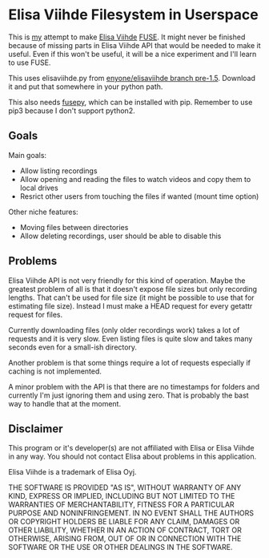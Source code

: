 Elisa Viihde Filesystem in Userspace
====================================

This is [my](https://github.com/Tomin1/) attempt to make [Elisa
Viihde](https://elisaviihde.fi/) [FUSE](https://github.com/libfuse/libfuse). It
might never be finished because of missing parts in Elisa Viihde API that would
be needed to make it useful. Even if this won't be useful, it will be a nice
experiment and I'll learn to use FUSE.

This uses elisaviihde.py from [enyone/elisaviihde branch
pre-1.5](https://github.com/enyone/elisaviihde/tree/pre-1.5). Download it and
put that somewhere in your python path.

This also needs [fusepy](https://github.com/terencehonles/fusepy/), which can
be installed with pip. Remember to use pip3 because I don't support python2.

Goals
-----
Main goals:
- Allow listing recordings
- Allow opening and reading the files to watch videos and copy them to local
  drives
- Resrict other users from touching the files if wanted (mount time option)

Other niche features:
- Moving files between directories
- Allow deleting recordings, user should be able to disable this

Problems
--------
Elisa Viihde API is not very friendly for this kind of operation. Maybe the
greatest problem of all is that it doesn't expose file sizes but only recording
lengths. That can't be used for file size (it might be possible to use that for
estimating file size). Instead I must make a HEAD request for every getattr
request for files.

Currently downloading files (only older recordings work) takes a lot of
requests and it is very slow. Even listing files is quite slow and takes many
seconds even for a small-ish directory.

Another problem is that some things require a lot of requests especially
if caching is not implemented.

A minor problem with the API is that there are no timestamps for folders and
currently I'm just ignoring them and using zero. That is probably the bast way
to handle that at the moment.

Disclaimer
----------
This program or it's developer(s) are not affiliated with Elisa or Elisa Viihde
in any way. You should not contact Elisa about problems in this application.

Elisa Viihde is a trademark of Elisa Oyj.

THE SOFTWARE IS PROVIDED "AS IS", WITHOUT WARRANTY OF ANY KIND, EXPRESS OR
IMPLIED, INCLUDING BUT NOT LIMITED TO THE WARRANTIES OF MERCHANTABILITY,
FITNESS FOR A PARTICULAR PURPOSE AND NONINFRINGEMENT. IN NO EVENT SHALL THE
AUTHORS OR COPYRIGHT HOLDERS BE LIABLE FOR ANY CLAIM, DAMAGES OR OTHER
LIABILITY, WHETHER IN AN ACTION OF CONTRACT, TORT OR OTHERWISE, ARISING FROM,
OUT OF OR IN CONNECTION WITH THE SOFTWARE OR THE USE OR OTHER DEALINGS IN THE
SOFTWARE.
